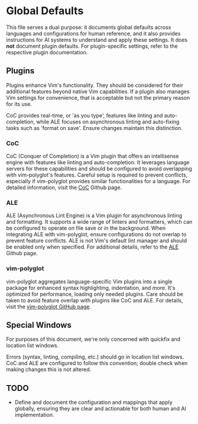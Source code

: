 # Global Defaults

This file serves a dual purpose: it documents global defaults across languages
and configurations for human reference, and it also provides instructions for
AI systems to understand and apply these settings. It does **not** document
plugin defaults. For plugin-specific settings, refer to the respective plugin
documentation.

## Plugins

Plugins enhance Vim's functionality. They should be considered for their
additional features beyond native Vim capabilities. If a plugin also manages
Vim settings for convenience, that is acceptable but not the primary reason
for its use.

CoC provides real-time, or 'as you type', features like linting and
auto-completion, while ALE focuses on asynchronous linting and auto-fixing
tasks such as 'format on save'. Ensure changes maintain this distinction.

### CoC

CoC (Conquer of Completion) is a Vim plugin that offers an intellisense engine
with features like linting and auto-completion. It leverages language servers
for these capabilities and should be configured to avoid overlapping with
vim-polyglot's features. Careful setup is required to prevent conflicts,
especially if vim-polyglot provides similar functionalities for a language.
For detailed information, visit the
[CoC](https://github.com/neoclide/coc.nvim) Github page.

### ALE

ALE (Asynchronous Lint Engine) is a Vim plugin for asynchronous linting and
formatting. It supports a wide range of linters and formatters, which can be
configured to operate on file save or in the background. When integrating ALE
with vim-polyglot, ensure configurations do not overlap to prevent feature
conflicts. ALE is not Vim's default lint manager and should be enabled only
when specified. For additional details, refer to the
[ALE](https://github.com/dense-analysis/ale) Github page.

### vim-polyglot

vim-polyglot aggregates language-specific Vim plugins into a single package for enhanced syntax highlighting, indentation, and more. It's optimized for performance, loading only needed plugins. Care should be taken to avoid feature overlap with plugins like CoC and ALE. For details, visit the [vim-polyglot GitHub page](https://github.com/sheerun/vim-polyglot).

## Special Windows

For purposes of this document, we're only concerned with quickfix and
location list windows.

Errors (syntax, linting, compiling, etc.) should go in location list windows.
CoC and ALE are configured to follow this convention; double check when making
changes this is not altered.

## TODO

* Define and document the configuration and mappings that apply globally,
    ensuring they are clear and actionable for both human and AI
    implementation.
